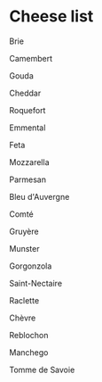 # Cheese list
Brie

Camembert

Gouda

Cheddar

Roquefort

Emmental

Feta

Mozzarella

Parmesan

Bleu d'Auvergne

Comté

Gruyère

Munster

Gorgonzola

Saint-Nectaire

Raclette

Chèvre

Reblochon

Manchego

Tomme de Savoie